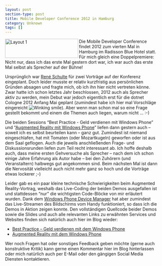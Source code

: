 ```yaml
---
layout: post
section-type: post
title: Mobile Developer Conference 2012 in Hamburg
category: Unknown
tags: []
---
```

<p><a href="http://static.gordon-breuer.de/img/Mobile-Developer-Conference-2012-in-Hamb_AC7B/Logo_MDC.gif"><img style="background-image: none; border-right-width: 0px; padding-left: 0px; padding-right: 0px; display: inline; float: left; border-top-width: 0px; border-bottom-width: 0px; border-left-width: 0px; padding-top: 0px" title="Layout 1" border="0" alt="Layout 1" align="left" src="http://anheledirwp.blob.core.windows.net/wordpress/2012/02/Logo_MDC_thumb.gif" width="240" height="63" /></a></p>  <p>Die Mobile Developer Conference findet 2012 zum vierten Mal in Hamburg im Radisson Blue Hotel statt. Für mich gleich eine Doppelpremiere: Nicht nur, dass ich das erste Mal gestern dort war, ich war auch das erste Mal selbst als Sprecher auf der Bühne!</p>  <p>Ursprünglich war <a href="http://kodierer.blogspot.com/">René Schulte</a> für zwei Vorträge auf der Konferenz eingeplant. Doch leider musste er relativ kurzfristig aus persönlichen Gründen absagen und fragte mich, ob ich ihn hier nicht vertreten könne. Zwar hatte ich schon letztes Jahr beschlossen, 2012 auch als Sprecher aktiv zu werden, mein Debut war jedoch eigentlich erst für die dotnet Cologne 2012 Anfang Mai geplant (zumindest habe ich hier mal Vorschläge eingereicht <img style="border-bottom-style: none; border-left-style: none; border-top-style: none; border-right-style: none" class="wlEmoticon wlEmoticon-winkingsmile" alt="Winking smile" src="http://anheledirwp.blob.core.windows.net/wordpress/2012/02/wlEmoticon-winkingsmile.png" />). Aber wenn man schon mal so eine Frage gestellt bekommt und einem die Themen auch liegen, warum nicht … :-)</p>  <p>Die beiden Sessions “Best Practice - Geld verdienen mit Windows Phone” und “<a href="http://www.mobile-developer-conference.de/Programm/Augmented-Reality-mit-Windows-Phone">Augmented Reality mit Windows Phone</a>” liefen dann gestern auch – soweit ich es selbst beurteilen kann – ganz gut. Zumindest ist niemand eingeschlafen, hat mit Tomaten (oder Mozartkugeln) geworfen oder ist aus dem Saal geflogen. Auch die jeweils anschließenden Frage- und Diskussionsrunden liefen zum Teil recht interessant ab. Ich hoffe deshalb auch, dass meine ersten Gehversuche als Sprecher – nach dem ich schon einige Jahre Erfahrung als Autor habe – bei den Zuhörern (und Veranstaltern) halbwegs gut angekommen sind. Beim nächsten Mal ist dann die Nervosität vielleicht auch nicht mehr ganz so hoch und die Vorträge etwas lockerer ;-)</p>  <p>Leider gab es ein paar kleine technische Schwierigkeiten beim Augmented Reality-Vortrag, weshalb das Live-Coding der beiden Demos ausgefallen ist und stattdessen “nur” die wichtigsten Code-Blöcke von mir erläutert wurden. Dank dem <a href="http://www.touchxperience.com/">Windows Phone Device Manager</a> hat aber zumindest das Live-Streamen des Bildschirms vom Handy funktioniert, so dass ich die Demos in Aktion zeigen konnte. Den vollständigen Quellcode beider Demos sowie die Slides und auch alle relevanten Links zu erwähnten Services und Websites finden sich natürlich auch hier im Blog wieder:</p>  <ul>   <li><a href="/page/Vortrag-Geld-verdienen-mit-Windows-Phone.aspx">Best Practice – Geld verdienen mit dem Windows Phone</a> </li>    <li><a href="/page/Die-Zukunft-ist-heute-Augmented-Reality-in-der-Praxis.aspx">Augmented Reality mit dem Windows Phone</a> </li> </ul>  <p>Wer noch Fragen hat oder sonstiges Feedback geben möchte (gerne auch konstruktive Kritik) kann gerne einen Kommentar hier im Blog hinterlassen oder mich natürlich auch per E-Mail oder den gängigen Social Media Diensten kontaktieren.</p>
